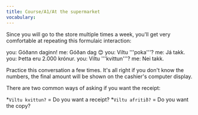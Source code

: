 ```yaml
---
title: Course/A1/At the supermarket
vocabulary:
---
```


Since you will go to the store multiple times a week, you'll get very comfortable at repeating this formulaic interaction:

<Conversation>
you: Góðann daginn!
me: Góðan dag 😊
you: Viltu '''poka'''?
me: Já takk.
you: Þetta eru 2.000 krónur.
you: Viltu '''kvittun'''?
me: Nei takk.
</Conversation>

Practice this conversation a few times. It's all right if you don't know the numbers, the final amount will be shown on the cashier's computer display.

There are two common ways of asking if you want the receipt:

*`Viltu kvittun?` = Do you want a receipt?
*`Viltu afritið?` = Do you want the copy?

